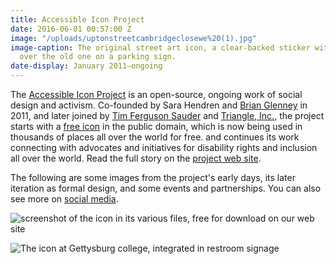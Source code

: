 ```yaml
---
title: Accessible Icon Project
date: 2016-06-01 00:57:00 Z
image: "/uploads/uptonstreetcambridgeclosewe%20(1).jpg"
image-caption: The original street art icon, a clear-backed sticker with a new icon
  over the old one on a parking sign.
date-display: January 2011–ongoing
---
```


The [Accessible Icon Project](http://accessibleicon.org/) is an open-source, ongoing work of social design and activism. Co-founded by Sara Hendren and [Brian Glenney](http://www.brianglenney.com/) in 2011, and later joined by [Tim Ferguson Sauder](http://www.asmallpercent.com/) and [Triangle, Inc.](http://triangle-inc.org/), the project starts with a [free icon](http://accessibleicon.org/#use) in the public domain, which is now being used in thousands of places all over the world for free. and continues its work connecting with advocates and initiatives for disability rights and inclusion all over the world. Read the full story on the [project web site](http://accessibleicon.org/). 

The following are some images from the project's early days, its later iteration as formal design, and some events and partnerships. You can also see more on [social media](https://www.facebook.com/accessibleicon).

![screenshot of the icon in its various files, free for download on our web site](/uploads/get%2520the%2520icon%2520screenshot%2520jpg.jpg)

![The icon at Gettysburg college, integrated in restroom signage](/uploads/gettysburg%2520college.jpg)

